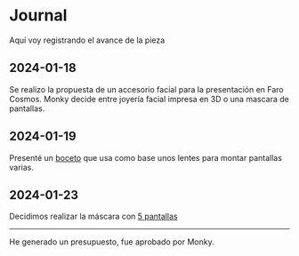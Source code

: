 # Journal

Aquí voy registrando el avance de la pieza

## 2024-01-18
Se realizo la propuesta de un accesorio facial para la presentación en Faro Cosmos. Monky decide entre joyería facial impresa en 3D o una mascara de pantallas.

## 2024-01-19
Presenté un [boceto](https://github.com/hugoescalpelo/Exp4nd1ng-P3rs0n4l/blob/main/Imagenes/Boceto.png) que usa como base unos lentes para montar pantallas varias. 

## 2024-01-23
Decidimos realizar la máscara con [5 pantallas](https://github.com/hugoescalpelo/Exp4nd1ng-P3rs0n4l/blob/main/Imagenes/5pantallas.jpg)

---
He generado un presupuesto, fue aprobado por Monky.